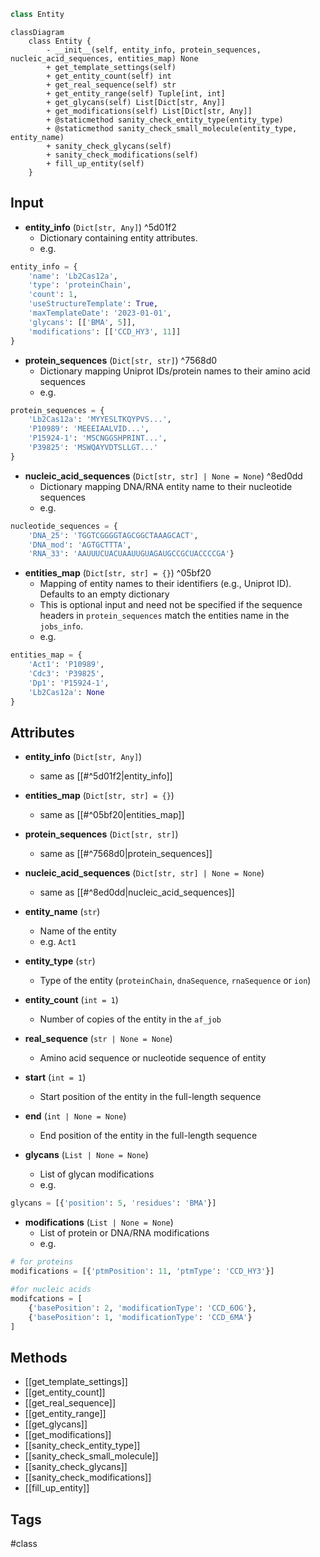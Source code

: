 ```python
class Entity
```

```mermaid
classDiagram
    class Entity {
        - __init__(self, entity_info, protein_sequences, nucleic_acid_sequences, entities_map) None
        + get_template_settings(self)
        + get_entity_count(self) int
        + get_real_sequence(self) str
        + get_entity_range(self) Tuple[int, int]
        + get_glycans(self) List[Dict[str, Any]]
        + get_modifications(self) List[Dict[str, Any]]
        + @staticmethod sanity_check_entity_type(entity_type)
        + @staticmethod sanity_check_small_molecule(entity_type, entity_name)
        + sanity_check_glycans(self)
        + sanity_check_modifications(self)
        + fill_up_entity(self)
    }
```

## Input

- **entity_info** (`Dict[str, Any]`) ^5d01f2
	- Dictionary containing entity attributes.
	- e.g.
```python
entity_info = {
	'name': 'Lb2Cas12a',
	'type': 'proteinChain',
	'count': 1,
	'useStructureTemplate': True,
	'maxTemplateDate': '2023-01-01',
	'glycans': [['BMA', 5]],
	'modifications': [['CCD_HY3', 11]]
}
```

- **protein_sequences** (`Dict[str, str]`) ^7568d0
	- Dictionary mapping Uniprot IDs/protein names to their amino acid sequences
	- e.g.
```python
protein_sequences = {
	'Lb2Cas12a': 'MYYESLTKQYPVS...',
	'P10989': 'MEEEIAALVID...',
	'P15924-1': 'MSCNGGSHPRINT...',
	'P39825': 'MSWQAYVDTSLLGT...'
}
```

- **nucleic_acid_sequences** (`Dict[str, str] | None = None`) ^8ed0dd
	- Dictionary mapping DNA/RNA entity name to their nucleotide sequences
	- e.g.
```python
nucleotide_sequences = {
	'DNA_25': 'TGGTCGGGGTAGCGGCTAAAGCACT',
	'DNA_mod': 'AGTGCTTTA',
	'RNA_33': 'AAUUUCUACUAAUUGUAGAUGCCGCUACCCCGA'}
```

- **entities_map** (`Dict[str, str] = {}`) ^05bf20
	- Mapping of entity names to their identifiers (e.g., Uniprot ID). Defaults to an empty dictionary
	- This is optional input and need not be specified if the sequence headers in `protein_sequences` match the entities name in the `jobs_info`.
	- e.g.
```python
entities_map = {
	'Act1': 'P10989',
	'Cdc3': 'P39825',
	'Dp1': 'P15924-1',
	'Lb2Cas12a': None
}
```

## Attributes

- **entity_info** (`Dict[str, Any]`)
	- same as [[#^5d01f2|entity_info]]

- **entities_map** (`Dict[str, str] = {}`)
	- same as [[#^05bf20|entities_map]]

- **protein_sequences** (`Dict[str, str]`)
	- same as [[#^7568d0|protein_sequences]]

- **nucleic_acid_sequences** (`Dict[str, str] | None = None`)
	- same as [[#^8ed0dd|nucleic_acid_sequences]]

- **entity_name** (`str`)
	- Name of the entity
	- e.g. `Act1`

- **entity_type** (`str`)
	- Type of the entity (`proteinChain`, `dnaSequence`, `rnaSequence` or `ion`)

- **entity_count** (`int = 1`)
	- Number of copies of the entity in the `af_job`

- **real_sequence** (`str | None = None`)
	- Amino acid sequence or nucleotide sequence of entity

- **start** (`int = 1`)
	- Start position of the entity in the full-length sequence

- **end** (`int | None = None`)
	- End position of the entity in the full-length sequence

- **glycans** (`List | None = None`)
	- List of glycan modifications
	- e.g.
```python
glycans = [{'position': 5, 'residues': 'BMA'}]
```

- **modifications** (`List | None = None`)
	- List of protein or DNA/RNA modifications
	- e.g.
```python
# for proteins
modifications = [{'ptmPosition': 11, 'ptmType': 'CCD_HY3'}]

#for nucleic acids
modifcations = [
	{'basePosition': 2, 'modificationType': 'CCD_6OG'},
	{'basePosition': 1, 'modificationType': 'CCD_6MA'}
]
```

## Methods

- [[get_template_settings]]
- [[get_entity_count]]
- [[get_real_sequence]]
- [[get_entity_range]]
- [[get_glycans]]
- [[get_modifications]]
- [[sanity_check_entity_type]]
- [[sanity_check_small_molecule]]
- [[sanity_check_glycans]]
- [[sanity_check_modifications]]
- [[fill_up_entity]]

## Tags
#class 